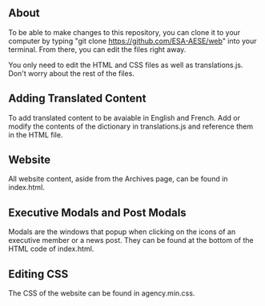 ## About

To be able to make changes to this repository, you can clone it to your computer by typing "git clone https://github.com/ESA-AESE/web" into your terminal. From there, you can edit the files right away. 

You only need to edit the HTML and CSS files as well as translations.js. Don't worry about the rest of the files. 

## Adding Translated Content 

To add translated content to be avaiable in English and French. Add or modify the contents of the dictionary in translations.js and reference them in the HTML file. 

## Website 

All website content, aside from the Archives page, can be found in index.html.

## Executive Modals and Post Modals

Modals are the windows that popup when clicking on the icons of an executive member or a news post. They can be found at the bottom of the HTML code of index.html. 

## Editing CSS
The CSS of the website can be found in agency.min.css. 
